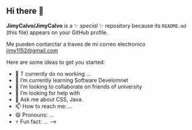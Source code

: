## Hi there 👋

**JimyCalvo/JimyCalvo** is a ✨ _special_ ✨ repository because its `README.md` (this file) appears on your GitHub profile.

Me pueden contarctar a traves de mi correo electronico jimy1152@gmail.com


Here are some ideas to get you started:

- 🔭 T currently do no  working ...
- 🌱 I’m currently learning Software Develomnet
- 👯 I’m looking to collaborate on friends of university
- 🤔 I’m looking for help with 
- 💬 Ask me about CSS, Java.
- 📫 How to reach me: ...
- 😄 Pronouns: ...
- ⚡ Fun fact: ...
-->

